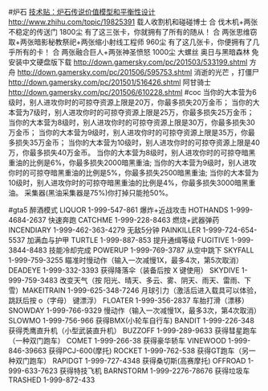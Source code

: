 #炉石
[技术贴：炉石传说价值模型和平衡性设计](http://tieba.baidu.com/p/2978335387?see_lz=1)
http://www.zhihu.com/topic/19825391
载人收割机和碰碰博士
合 伐木机+两张 不稳定的传送门 1800尘
有了这三张卡，你就拥有了所有的随从！
合 两张思维窃取+两张暗影秘教祭祀+两张缩小射线工程师 960尘
有了这几张卡，你便拥有了几乎所有的卡！
合 两张融合巨人+两张神圣愤怒 1000尘
大螺丝
奥日与黑暗森林 免安装中文硬盘版下载
http://down.gamersky.com/pc/201503/533199.shtml
方舟
http://down.gamersky.com/pc/201506/595753.shtml
消逝的光芒 ，打僵尸
http://down.gamersky.com/pc/201501/516426.shtml
阿甘骑士
http://down.gamersky.com/pc/201506/610228.shtml
#coc
当你的大本营为6级时，别人进攻你时的可掠夺资源上限是20万，你最多损失20万金币；
当你的大本营为7级时，别人进攻你时的可掠夺资源上限是25万，你最多损失25万金币；
当你的大本营为8级时，别人进攻你时的可掠夺资源上限是30万，你最多损失30万金币；
当你的大本营为9级时，别人进攻你时的可掠夺资源上限是35万，你最多损失35万金币；
当你的大本营为10级时，别人进攻你时的可掠夺资源上限是40万，你最多损失40万金币。
当你的大本营为8级时，别人进攻你时的可掠夺暗黑重油的比例是6%，你最多损失2000暗黑重油;
当你的大本营为9级时，别人进攻你时的可掠夺暗黑重油的比例是5%，你最多损失2500暗黑重油;
当你的大本营为10级时，别人进攻你时的可掠夺暗黑重油的比例是4%，你最多损失3000暗黑重油。
采集器(黑油采集器是75%)你打掉只能抢50%。

#gta5
醉酒模式	LIQUOR	1-999-547-861
爆炸+近战攻击	HOTHANDS	1-999-4684-2637
快速奔跑	CATCHME	1-999-228-8463
燃烧+武器弹药	INCENDIARY	1-999-462-363-4279
无敌5分钟	PAINKILLER	1-999-724-654-5537
加满血与护甲	TURTLE	1-999-887-853
提升通缉等级	FUGITIVE 1-999-3844-8483
技能冷却完成	POWERUP	1-999-769-3787
从空中跳下	SKYFALL	1-999-759-3255
瞄准时慢动作（输入一次减慢1X，最多4次，第5次取消）DEADEYE	1-999-332-3393
获得降落伞（装备后按 X 键使用）	SKYDIVE	1-999-759-3483
改变天气（按 阳光、晴天、多云、雾、阴天、雨天、雷雨、下雪）MAKEITRAIN	1-999-625-348-7246
月球引力（激活后进入载具可以体验，跳跃后按 o（字母） 键漂浮）	FLOATER	1-999-356-2837
车胎打滑（漂移）	SNOWDAY	1-999-766-9329
慢动作（输入一次减慢1X，最多3次，第4次取消）	SLOWMO	1-999-756-966
获得BMX(小轮车自行车)	BANDIT	1-999-226-348
获得秃鹰直升机（小型武装直升机）	BUZZOFF	1-999-289-9633
获得彗星跑车（一种双门跑车）	COMET	1-999-266-38
获得豪华轿车	VINEWOOD	1-999-846-39663
获得PCJ-600(摩托)	ROCKET	1-999-762-538
获得GT跑车（另一种双门跑车）	RAPIDGT	1-999-727-4348
获得桑切斯(高赛摩托)	OFFROAD	1-999-633-7623
获得特技飞机	BARNSTORM	1-999-2276-78676
获得垃圾车	TRASHED	1-999-872-433

